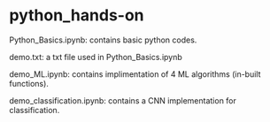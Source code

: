 # python_hands-on

Python_Basics.ipynb: contains basic python codes.

demo.txt: a txt file used in Python_Basics.ipynb

demo_ML.ipynb: contains implimentation of 4 ML algorithms (in-built functions).

demo_classification.ipynb: contains a CNN implementation for classification.
